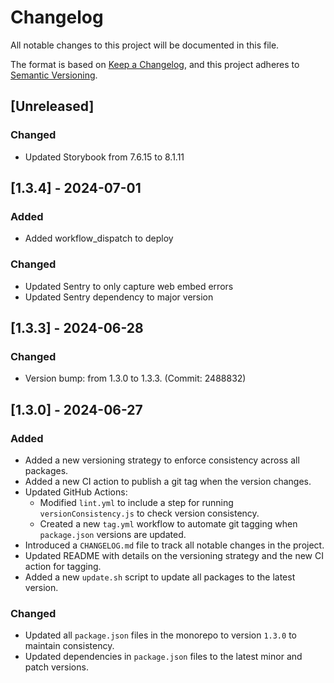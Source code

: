 # Changelog

All notable changes to this project will be documented in this file.

The format is based on [Keep a Changelog](https://keepachangelog.com/en/1.1.0/),
and this project adheres to [Semantic Versioning](https://semver.org/spec/v2.0.0.html).

## [Unreleased]

### Changed

- Updated Storybook from 7.6.15 to 8.1.11

## [1.3.4] - 2024-07-01

### Added

- Added workflow_dispatch to deploy

### Changed

- Updated Sentry to only capture web embed errors
- Updated Sentry dependency to major version

## [1.3.3] - 2024-06-28

### Changed

- Version bump: from 1.3.0 to 1.3.3. (Commit: 2488832)

## [1.3.0] - 2024-06-27

### Added

- Added a new versioning strategy to enforce consistency across all packages.
- Added a new CI action to publish a git tag when the version changes.
- Updated GitHub Actions:
  - Modified `lint.yml` to include a step for running `versionConsistency.js` to check version consistency.
  - Created a new `tag.yml` workflow to automate git tagging when `package.json` versions are updated.
- Introduced a `CHANGELOG.md` file to track all notable changes in the project.
- Updated README with details on the versioning strategy and the new CI action for tagging.
- Added a new `update.sh` script to update all packages to the latest version.

### Changed

- Updated all `package.json` files in the monorepo to version `1.3.0` to maintain consistency.
- Updated dependencies in `package.json` files to the latest minor and patch versions.
